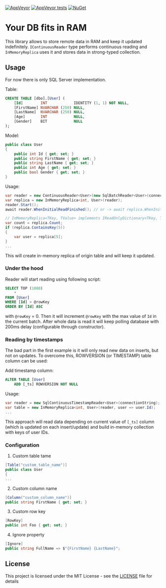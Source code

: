[![AppVeyor](https://img.shields.io/appveyor/ci/sergeykonkin/inmemorydb.svg?style=flat-square)](https://ci.appveyor.com/project/sergeykonkin/inmemorydb)
[![AppVeyor tests](https://img.shields.io/appveyor/tests/sergeykonkin/inmemorydb.svg?style=flat-square)](https://ci.appveyor.com/project/sergeykonkin/inmemorydb/build/tests)
[![NuGet](https://img.shields.io/nuget/v/InMemoryDb.svg?style=flat-square)](https://www.nuget.org/packages/InMemoryDb/)

# Your DB fits in RAM

This library allows to store remote data in RAM and keep it updated indefinitely. `IContinuousReader` type performs continuous reading and `InMemoryReplica` uses it and stores data in strong-typed collection.

## Usage

For now there is only SQL Server implementation.

Table:
```sql
CREATE TABLE [dbo].[User] (
    [Id]        INT            IDENTITY (1, 1) NOT NULL,
    [FirstName] NVARCHAR (250) NULL,
    [LastName]  NVARCHAR (250) NULL,
    [Age]       INT            NULL,
    [Gender]    BIT            NULL
);
```
Model:
```csharp
public class User
{
    public int Id { get; set; }
    public string FirstName { get; set; }
    public string LastName { get; set; }
    public int Age { get; set; }
    public bool Gender { get; set; }
}
```
Usage:
```csharp
var reader = new ContinuousReader<User>(new SqlBatchReader<User>(connectionString));
var replica = new InMemoryReplica<int, User>(reader);
reader.Start();
await reader.WhenInitialReadFinished(); // or -> await replica.WhenInitialReadFinished();

// InMemoryReplica<TKey, TValue> implements IReadOnlyDictionary<TKey, TValue>:
var count = replica.Count;
if (replica.ContainsKey(5))
{
    var user = replica[5];
}
...
```

This will create in-memory replica of origin table and will keep it updated.
### Under the hood
Reader will start reading using following script:
```sql
SELECT TOP (1000)
    *
FROM [User]
WHERE [Id] > @rowKey
ORDER BY [Id] ASC
```
with `@rowKey` = 0.
Then it will increment `@rowKey` with the max value of `Id` in the current batch. After whole data is read it will keep polling database with 200ms delay (configurable through constructor).

### Reading by timestamps

The bad part in the first example is it will only read new data on inserts, but not on updates. To overcome this, ROWVERSION (or TIMESTAMP) table column can be used:

Add timestamp column:
```sql
ALTER TABLE [User]
    ADD [_ts] ROWVERSION NOT NULL
```
Usage:
```csharp
var reader = new SqlContinuousTimestampReader<User>(connectionString);
var table = new InMemoryReplica<int, User>(reader, user => user.Id);
...
```
This approach will read data depending on current value of `[_ts]` column (which is updated on each insert/update) and build in-memory collection with keys of user IDs.

### Configuration

1. Custom table tame

```csharp
[Table("custom_table_name")]
public class User
{
...
```

2. Custom column name
```csharp
[Column("custom_column_name")]
public string FirstName { get; set; }
```

3. Custom row key
```csharp
[RowKey]
public int Foo { get; set; }
```

4. Ignore property
```csharp
[Ignore]
public string FullName => $"{FirstName} {LastName}";
```

## License

This project is licensed under the MIT License - see the [LICENSE](LICENSE) file for details